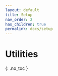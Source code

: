 ```yaml
---
layout: default
title: Setup
nav_order: 2
has_children: true
permalink: docs/setup
---
```


# Utilities

{: .no_toc }
